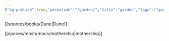 ```yaml
---
{"dg-publish":true,"permalink":"/garden/","title":"garden","tags":["gardenEntry"],"created":"Wednesday, April 12th 2023, 1:33:56 am","updated":"Friday, April 14th 2023, 12:29:07 am"}
---
```



[[sources/books/Dune\|Dune]]

[[spaces/mosh/mocs/mothership\|mothership]]
